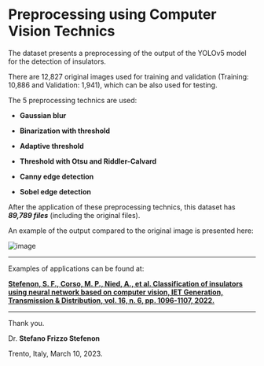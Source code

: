 # Preprocessing using Computer Vision Technics

The dataset presents a preprocessing of the output of the YOLOv5 model for the detection of insulators.

There are 12,827 original images used for training and validation (Training: 10,886 and Validation: 1,941), which can be also used for testing.
 
The 5 preprocessing technics are used:

* **Gaussian blur**

* **Binarization with threshold**

* **Adaptive threshold**

* **Threshold with Otsu and Riddler-Calvard**

* **Canny edge detection**

* **Sobel edge detection**

After the application of these preprocessing technics, this dataset has ***89,789 files*** (including the original files).

An example of the output compared to the original image is presented here:

![image](https://user-images.githubusercontent.com/88292916/203595844-cadc0239-f1aa-4445-9e5c-1626546b63a4.png)

---

Examples of applications can be found at: 

**[Stefenon, S. F., Corso, M. P., Nied, A., et al. Classification of insulators using neural network based on computer vision, IET Generation, Transmission & Distribution,  vol. 16, n. 6, pp. 1096-1107, 2022.](https://doi.org/10.1049/gtd2.12353)**

---

Thank you.

Dr. **Stefano Frizzo Stefenon**

Trento, Italy, March 10, 2023.
